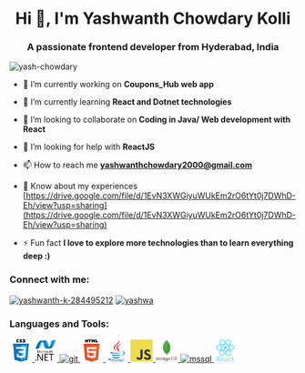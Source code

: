 <h1 align="center">Hi 👋, I'm Yashwanth Chowdary Kolli</h1>
<h3 align="center">A passionate frontend developer from Hyderabad, India</h3>

<p align="left"> <img src="https://komarev.com/ghpvc/?username=yash-chowdary&label=Profile%20views&color=0e75b6&style=flat" alt="yash-chowdary" /> </p>

- 🔭 I’m currently working on **Coupons_Hub web app**

- 🌱 I’m currently learning **React and Dotnet technologies**

- 👯 I’m looking to collaborate on **Coding in Java/ Web development with React**

- 🤝 I’m looking for help with **ReactJS**

- 📫 How to reach me **yashwanthchowdary2000@gmail.com**

- 📄 Know about my experiences [https://drive.google.com/file/d/1EvN3XWGiyuWUkEm2rO6tYt0j7DWhD-Eh/view?usp=sharing](https://drive.google.com/file/d/1EvN3XWGiyuWUkEm2rO6tYt0j7DWhD-Eh/view?usp=sharing)

- ⚡ Fun fact **I love to explore more technologies than to learn everything deep :)**

<h3 align="left">Connect with me:</h3>
<p align="left">
<a href="https://linkedin.com/in/yashwanth-k-284495212" target="blank"><img align="center" src="https://raw.githubusercontent.com/rahuldkjain/github-profile-readme-generator/master/src/images/icons/Social/linked-in-alt.svg" alt="yashwanth-k-284495212" height="30" width="40" /></a>
<a href="https://www.codechef.com/users/yashwa" target="blank"><img align="center" src="https://cdn.jsdelivr.net/npm/simple-icons@3.1.0/icons/codechef.svg" alt="yashwa" height="30" width="40" /></a>
</p>

<h3 align="left">Languages and Tools:</h3>
<p align="left"> <a href="https://www.w3schools.com/css/" target="_blank" rel="noreferrer"> <img src="https://raw.githubusercontent.com/devicons/devicon/master/icons/css3/css3-original-wordmark.svg" alt="css3" width="40" height="40"/> </a> <a href="https://dotnet.microsoft.com/" target="_blank" rel="noreferrer"> <img src="https://raw.githubusercontent.com/devicons/devicon/master/icons/dot-net/dot-net-original-wordmark.svg" alt="dotnet" width="40" height="40"/> </a> <a href="https://git-scm.com/" target="_blank" rel="noreferrer"> <img src="https://www.vectorlogo.zone/logos/git-scm/git-scm-icon.svg" alt="git" width="40" height="40"/> </a> <a href="https://www.w3.org/html/" target="_blank" rel="noreferrer"> <img src="https://raw.githubusercontent.com/devicons/devicon/master/icons/html5/html5-original-wordmark.svg" alt="html5" width="40" height="40"/> </a> <a href="https://www.java.com" target="_blank" rel="noreferrer"> <img src="https://raw.githubusercontent.com/devicons/devicon/master/icons/java/java-original.svg" alt="java" width="40" height="40"/> </a> <a href="https://developer.mozilla.org/en-US/docs/Web/JavaScript" target="_blank" rel="noreferrer"> <img src="https://raw.githubusercontent.com/devicons/devicon/master/icons/javascript/javascript-original.svg" alt="javascript" width="40" height="40"/> </a> <a href="https://www.mongodb.com/" target="_blank" rel="noreferrer"> <img src="https://raw.githubusercontent.com/devicons/devicon/master/icons/mongodb/mongodb-original-wordmark.svg" alt="mongodb" width="40" height="40"/> </a> <a href="https://www.microsoft.com/en-us/sql-server" target="_blank" rel="noreferrer"> <img src="https://www.svgrepo.com/show/303229/microsoft-sql-server-logo.svg" alt="mssql" width="40" height="40"/> </a> <a href="https://reactjs.org/" target="_blank" rel="noreferrer"> <img src="https://raw.githubusercontent.com/devicons/devicon/master/icons/react/react-original-wordmark.svg" alt="react" width="40" height="40"/> </a> </p>
